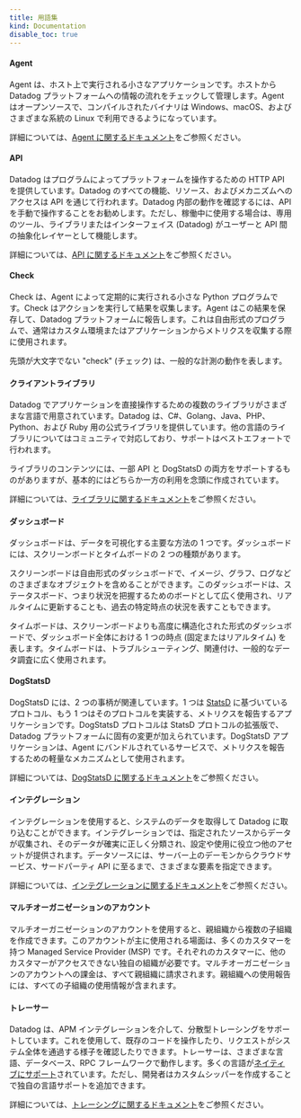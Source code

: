 ```yaml
---
title: 用語集
kind: Documentation
disable_toc: true
---
```

#### Agent

Agent は、ホスト上で実行される小さなアプリケーションです。ホストから Datadog プラットフォームへの情報の流れをチェックして管理します。Agent はオープンソースで、コンパイルされたバイナリは Windows、macOS、およびさまざまな系統の Linux で利用できるようになっています。

詳細については、[Agent に関するドキュメント][1]をご参照ください。

#### API

Datadog はプログラムによってプラットフォームを操作するための HTTP API を提供しています。Datadog のすべての機能、リソース、およびメカニズムへのアクセスは API を通じて行われます。Datadog 内部の動作を確認するには、API を手動で操作することをお勧めします。ただし、稼働中に使用する場合は、専用のツール、ライブラリまたはインターフェイス (Datadog) がユーザーと API 間の抽象化レイヤーとして機能します。

詳細については、[API に関するドキュメント][2]をご参照ください。

#### Check

Check は、Agent によって定期的に実行される小さな Python プログラムです。Check はアクションを実行して結果を収集します。Agent はこの結果を保存して、Datadog プラットフォームに報告します。これは自由形式のプログラムで、通常はカスタム環境またはアプリケーションからメトリクスを収集する際に使用されます。

先頭が大文字でない "check" (チェック) は、一般的な計測の動作を表します。

#### クライアントライブラリ

Datadog でアプリケーションを直接操作するための複数のライブラリがさまざまな言語で用意されています。Datadog は、C#、Golang、Java、PHP、Python、および Ruby 用の公式ライブラリを提供しています。他の言語のライブラリについてはコミュニティで対応しており、サポートはベストエフォートで行われます。

ライブラリのコンテンツには、一部 API と DogStatsD の両方をサポートするものがありますが、基本的にはどちらか一方の利用を念頭に作成されています。

詳細については、[ライブラリに関するドキュメント][3]をご参照ください。

#### ダッシュボード

ダッシュボードは、データを可視化する主要な方法の 1 つです。ダッシュボードには、スクリーンボードとタイムボードの 2 つの種類があります。

スクリーンボードは自由形式のダッシュボードで、イメージ、グラフ、ログなどのさまざまなオブジェクトを含めることができます。このダッシュボードは、ステータスボード、つまり状況を把握するためのボードとして広く使用され、リアルタイムに更新することも、過去の特定時点の状況を表すこともできます。

タイムボードは、スクリーンボードよりも高度に構造化された形式のダッシュボードで、ダッシュボード全体における 1 つの時点 (固定またはリアルタイム) を表します。タイムボードは、トラブルシューティング、関連付け、一般的なデータ調査に広く使用されます。

#### DogStatsD

DogStatsD には、2 つの事柄が関連しています。1 つは [StatsD][4] に基づいているプロトコル、もう 1 つはそのプロトコルを実装する、メトリクスを報告するアプリケーションです。DogStatsD プロトコルは StatsD プロトコルの拡張版で、Datadog プラットフォームに固有の変更が加えられています。DogStatsD アプリケーションは、Agent にバンドルされているサービスで、メトリクスを報告するための軽量なメカニズムとして使用されます。

詳細については、[DogStatsD に関するドキュメント][5]をご参照ください。

#### インテグレーション

インテグレーションを使用すると、システムのデータを取得して Datadog に取り込むことができます。インテグレーションでは、指定されたソースからデータが収集され、そのデータが確実に正しく分類され、設定や使用に役立つ他のアセットが提供されます。データソースには、サーバー上のデーモンからクラウドサービス、サードパーティ API に至るまで、さまざまな要素を指定できます。

詳細については、[インテグレーションに関するドキュメント][6]をご参照ください。

#### マルチオーガニゼーションのアカウント

マルチオーガニゼーションのアカウントを使用すると、親組織から複数の子組織を作成できます。このアカウントが主に使用される場面は、多くのカスタマーを持つ Managed Service Provider (MSP) です。それぞれのカスタマーに、他のカスタマーがアクセスできない独自の組織が必要です。マルチオーガニゼーションのアカウントへの課金は、すべて親組織に請求されます。親組織への使用報告には、すべての子組織の使用情報が含まれます。

#### トレーサー

Datadog は、APM インテグレーションを介して、分散型トレーシングをサポートしています。これを使用して、既存のコードを操作したり、リクエストがシステム全体を通過する様子を確認したりできます。トレーサーは、さまざまな言語、データベース、RPC フレームワークで動作します。多くの言語が[ネイティブにサポート][7]されています。ただし、開発者はカスタムシッパーを作成することで独自の言語サポートを追加できます。

詳細については、[トレーシングに関するドキュメント][8]をご参照ください。

[1]: /ja/agent
[2]: /ja/api
[3]: /ja/developers/libraries
[4]: https://www.datadoghq.com/blog/statsd
[5]: /ja/developers/dogstatsd
[6]: /ja/developers/integrations
[7]: /ja/developers/libraries/#apm-tracing-client-libraries
[8]: /ja/tracing
